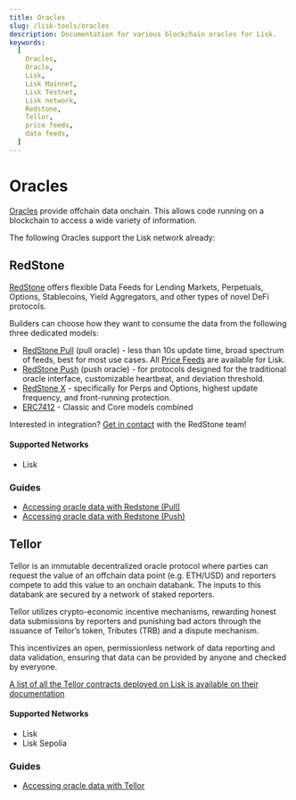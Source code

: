 ```yaml
---
title: Oracles
slug: /lisk-tools/oracles
description: Documentation for various blockchain oracles for Lisk.
keywords:
  [
    Oracles,
    Oracle,
    Lisk,
    Lisk Mainnet,
    Lisk Testnet,
    Lisk network,
    Redstone,
    Tellor,
    price feeds,
    data feeds,
  ]
---
```


# Oracles

[Oracles](https://ethereum.org/en/developers/docs/oracles/) provide offchain data onchain.
This allows code running on a blockchain to access a wide variety of information.

The following Oracles support the Lisk network already:

## RedStone

[RedStone](https://redstone.finance/) offers flexible Data Feeds for Lending Markets, Perpetuals, Options, Stablecoins, Yield Aggregators, and other types of novel DeFi protocols. 

Builders can choose how they want to consume the data from the following three dedicated models:

*   [RedStone Pull](https://docs.redstone.finance/docs/get-started/models/redstone-pull) (pull oracle) - less than 10s update time, broad spectrum of feeds, best for most use cases. All [Price Feeds](https://app.redstone.finance/#/app/tokens) are available for Lisk.
*   [RedStone Push](https://docs.redstone.finance/docs/get-started/models/redstone-push) (push oracle) - for protocols designed for the traditional oracle interface, customizable heartbeat, and deviation threshold.
*   [RedStone X](https://docs.redstone.finance/docs/get-started/models/redstone-x) - specifically for Perps and Options, highest update frequency, and front-running protection.
* [ERC7412](https://docs.redstone.finance/docs/get-started/models/redstone-erc7412) - Classic and Core models combined

Interested in integration? [Get in contact](https://discord.com/invite/PVxBZKFr46) with the RedStone team!

#### Supported Networks

- Lisk

### Guides

- [Accessing oracle data with Redstone (Pull)](../building-on-lisk/using-oracle-data/redstone-pull.md)
- [Accessing oracle data with Redstone (Push)](../building-on-lisk/using-oracle-data/redstone-push.md)

## Tellor

Tellor is an immutable decentralized oracle protocol where parties can request the value of an offchain data point (e.g. ETH/USD) and reporters compete to add this value to an onchain databank.
The inputs to this databank are secured by a network of staked reporters.

Tellor utilizes crypto-economic incentive mechanisms, rewarding honest data submissions by reporters and punishing bad actors through the issuance of Tellor’s token, Tributes (TRB) and a dispute mechanism.

This incentivizes an open, permissionless network of data reporting and data validation, ensuring that data can be provided by anyone and checked by everyone.

[A list of all the Tellor contracts deployed on Lisk is available on their documentation](https://docs.tellor.io/tellor/the-basics/contracts-reference#lisk)

#### Supported Networks

- Lisk
- Lisk Sepolia

### Guides
- [Accessing oracle data with Tellor](../building-on-lisk/using-oracle-data/tellor.md)